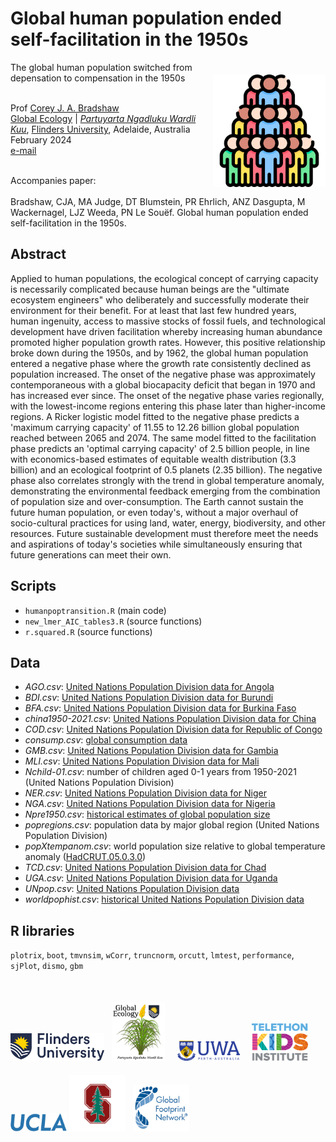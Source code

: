 # Global human population ended self-facilitation in the 1950s
<img align="right" src="www/pop.png" alt="population icon" width="180" style="margin-top: 20px">

The global human population switched from depensation to compensation in the 1950s

<br>
Prof <a href="https://globalecologyflinders.com/people/#DIRECTOR">Corey J. A. Bradshaw</a> <br>
<a href="http://globalecologyflinders.com" target="_blank">Global Ecology</a> | <em><a href="https://globalecologyflinders.com/partuyarta-ngadluku-wardli-kuu/" target="_blank">Partuyarta Ngadluku Wardli Kuu</a></em>, <a href="http://flinders.edu.au" target="_blank">Flinders University</a>, Adelaide, Australia <br>
February 2024 <br>
<a href=mailto:corey.bradshaw@flinders.edu.au>e-mail</a> <br>
<br>

Accompanies paper:<br>
<br>
Bradshaw, CJA, MA Judge, DT Blumstein, PR Ehrlich, ANZ Dasgupta, M Wackernagel, LJZ Weeda, PN Le Souëf. Global human population ended self-facilitation in the 1950s.

## Abstract
Applied to human populations, the ecological concept of carrying capacity is necessarily complicated because human beings are the "ultimate ecosystem engineers" who deliberately and successfully moderate their environment for their benefit. For at least that last few hundred years, human ingenuity, access to massive stocks of fossil fuels, and technological development have driven facilitation whereby increasing human abundance promoted higher population growth rates. However, this positive relationship broke down during the 1950s, and by 1962, the global human population entered a negative phase where the growth rate consistently declined as population increased. The onset of the negative phase was approximately contemporaneous with a global biocapacity deficit that began in 1970 and has increased ever since. The onset of the negative phase varies regionally, with the lowest-income regions entering this phase later than higher-income regions. A Ricker logistic model fitted to the negative phase predicts a 'maximum carrying capacity' of 11.55 to 12.26 billion global population reached between 2065 and 2074. The same model fitted to the facilitation phase predicts an 'optimal carrying capacity' of 2.5 billion people, in line with economics-based estimates of equitable wealth distribution (3.3 billion) and an ecological footprint of 0.5 planets (2.35 billion). The negative phase also correlates strongly with the trend in global temperature anomaly, demonstrating the environmental feedback emerging from the combination of population size and over-consumption. The Earth cannot sustain the future human population, or even today's, without a major overhaul of socio-cultural practices for using land, water, energy, biodiversity, and other resources. Future sustainable development must therefore meet the needs and aspirations of today's societies while simultaneously ensuring that future generations can meet their own.

## Scripts
- <code>humanpoptransition.R</code> (main code)
- <code>new_lmer_AIC_tables3.R</code> (source functions)
- <code>r.squared.R</code> (source functions)

## Data
- <em>AGO.csv</em>: <a href="https://data.un.org/Data.aspx?d=POP&f=tableCode%3a1">United Nations Population Division data for Angola</a>
- <em>BDI.csv</em>: <a href="https://data.un.org/Data.aspx?d=POP&f=tableCode%3a1">United Nations Population Division data for Burundi</a>
- <em>BFA.csv</em>: <a href="https://data.un.org/Data.aspx?d=POP&f=tableCode%3a1">United Nations Population Division data for Burkina Faso</a>
- <em>china1950-2021.csv</em>: <a href="https://data.un.org/Data.aspx?d=POP&f=tableCode%3a1">United Nations Population Division data for China</a>
- <em>COD.csv</em>: <a href="https://data.un.org/Data.aspx?d=POP&f=tableCode%3a1">United Nations Population Division data for Republic of Congo</a>
- <em>consump.csv</em>: <a href="[https://data.un.org/Data.aspx?d=POP&f=tableCode%3a1](https://www.energyinst.org/statistical-review/resources-and-data-downloads)">global consumption data</a>
- <em>GMB.csv</em>: <a href="https://data.un.org/Data.aspx?d=POP&f=tableCode%3a1">United Nations Population Division data for Gambia</a>
- <em>MLI.csv</em>: <a href="https://data.un.org/Data.aspx?d=POP&f=tableCode%3a1">United Nations Population Division data for Mali</a>
- <em>Nchild-01.csv</em>: number of children aged 0-1 years from 1950-2021 (United Nations Population Division)
- <em>NER.csv</em>: <a href="https://data.un.org/Data.aspx?d=POP&f=tableCode%3a1">United Nations Population Division data for Niger</a>
- <em>NGA.csv</em>: <a href="https://data.un.org/Data.aspx?d=POP&f=tableCode%3a1">United Nations Population Division data for Nigeria</a>
- <em>Npre1950.csv</em>: <a href="http://www.census.gov/data/tables/time-series/demo/international-programs/historical-est-worldpop.html">historical estimates of global population size</a>
- <em>popregions.csv</em>: population data by major global region (United Nations Population Division)
- <em>popXtempanom.csv</em>: world population size relative to global temperature anomaly (<a href="http://www.metoffice.gov.uk/hadobs/hadcrut5/data/HadCRUT.5.0.2.0/download.html">HadCRUT.05.0.3.0</a>)
- <em>TCD.csv</em>: <a href="https://data.un.org/Data.aspx?d=POP&f=tableCode%3a1">United Nations Population Division data for Chad</a>
- <em>UGA.csv</em>: <a href="https://data.un.org/Data.aspx?d=POP&f=tableCode%3a1">United Nations Population Division data for Uganda</a>
- <em>UNpop.csv</em>: <a href="https://data.un.org/Data.aspx?d=POP&f=tableCode%3a1">United Nations Population Division data</a>
- <em>worldpophist.csv</em>: <a href="https://data.un.org/Data.aspx?d=POP&f=tableCode%3a1">historical United Nations Population Division data</a>

## R libraries
<code>plotrix</code>, <code>boot</code>, <code>tmvnsim</code>, <code>wCorr</code>, <code>truncnorm</code>, <code>orcutt</code>, <code>lmtest</code>, <code>performance</code>, <code>sjPlot</code>, <code>dismo</code>, <code>gbm</code>
<br>
<br>

<p><a href="https://www.flinders.edu.au"><img align="bottom-left" src="www/Flinders_University_Logo_Horizontal_RGB_Master.png" alt="Flinders University" width="150" style="margin-top: 20px"></a> &nbsp; <a href="https://globalecologyflinders.com"><img align="bottom-left" src="www/GEL Logo Kaurna New Transp.png" alt="GEL" width="85" style="margin-top: 20px"></a> &nbsp; &nbsp; <a href="https://www.uwa.edu.au/"><img align="bottom-left" src="www/uwa2.png" alt="UWA" width="100" style="margin-top: 20px"></a> &nbsp; &nbsp; <a href="https://www.telethonkids.org.au"><img align="bottom-left" src="www/tkilogo.png" alt="TKI" width="90" style="margin-top: 20px"></a> &nbsp; &nbsp; &nbsp; <a href="https://www.ucla.edu/"><img align="bottom-left" src="www/uclalogo.png" alt="UCLA logo" width="90" style="margin-top: 20px"></a> <a href="https://www.stanford.edu/"><img align="bottom-left" src="www/stanfordlogo.webp" alt="Stanford logo" width="90" style="margin-top: 20px"></a> &nbsp; <a href="https://www.footprintnetwork.org/"><img align="bottom-left" src="www/GFNlogo.png" alt="Global Footprint Network logo" width="90" style="margin-top: 20px"></a>
